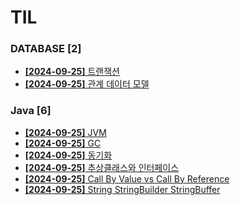 # TIL
 
### DATABASE [2]
- [**[2024-09-25]**  트랜잭션](https://github.com/A-lass/TIL/blob/main/DATABASE/트랜잭션.md)
- [**[2024-09-25]**  관계 데이터 모델](https://github.com/A-lass/TIL/blob/main/DATABASE/관계_데이터_모델.md)
### Java [6]
- [**[2024-09-25]**  JVM](https://github.com/A-lass/TIL/blob/main/Java/JVM.md)
- [**[2024-09-25]**  GC](https://github.com/A-lass/TIL/blob/main/Java/GC.md)
- [**[2024-09-25]**  동기화](https://github.com/A-lass/TIL/blob/main/Java/동기화.md)
- [**[2024-09-25]**  추상클래스와 인터페이스](https://github.com/A-lass/TIL/blob/main/Java/추상클래스와_인터페이스.md)
- [**[2024-09-25]**  Call By Value vs Call By Reference](https://github.com/A-lass/TIL/blob/main/Java/Call_By_Value_vs_Call_By_Reference.md)
- [**[2024-09-25]**  String StringBuilder StringBuffer](https://github.com/A-lass/TIL/blob/main/Java/String_StringBuilder_StringBuffer.md)
